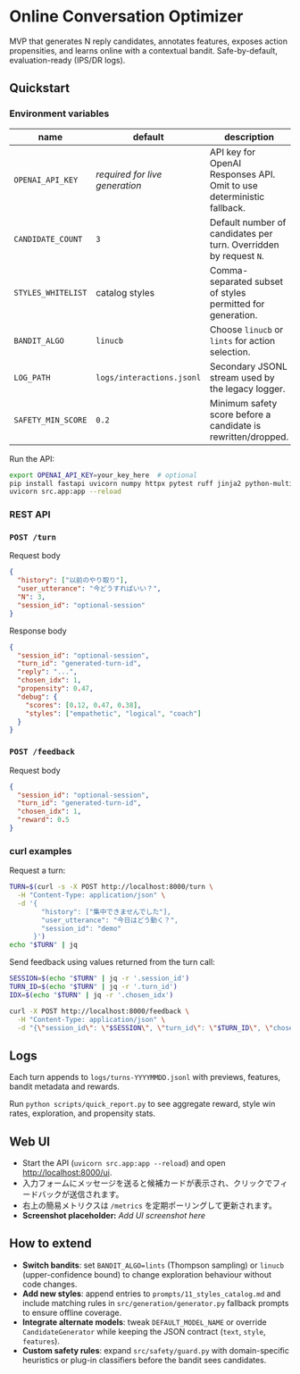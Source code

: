 # Online Conversation Optimizer


MVP that generates N reply candidates, annotates features, exposes action propensities, and learns online with a contextual bandit. Safe-by-default, evaluation-ready (IPS/DR logs).


## Quickstart

### Environment variables

| name | default | description |
| --- | --- | --- |
| `OPENAI_API_KEY` | _required for live generation_ | API key for OpenAI Responses API. Omit to use deterministic fallback. |
| `CANDIDATE_COUNT` | `3` | Default number of candidates per turn. Overridden by request `N`. |
| `STYLES_WHITELIST` | catalog styles | Comma-separated subset of styles permitted for generation. |
| `BANDIT_ALGO` | `linucb` | Choose `linucb` or `lints` for action selection. |
| `LOG_PATH` | `logs/interactions.jsonl` | Secondary JSONL stream used by the legacy logger. |
| `SAFETY_MIN_SCORE` | `0.2` | Minimum safety score before a candidate is rewritten/dropped. |

Run the API:

```bash
export OPENAI_API_KEY=your_key_here  # optional
pip install fastapi uvicorn numpy httpx pytest ruff jinja2 python-multipart
uvicorn src.app:app --reload
```

### REST API

### `POST /turn`

Request body
```json
{
  "history": ["以前のやり取り"],
  "user_utterance": "今どうすればいい？",
  "N": 3,
  "session_id": "optional-session"
}
```

Response body
```json
{
  "session_id": "optional-session",
  "turn_id": "generated-turn-id",
  "reply": "...",
  "chosen_idx": 1,
  "propensity": 0.47,
  "debug": {
    "scores": [0.12, 0.47, 0.38],
    "styles": ["empathetic", "logical", "coach"]
  }
}
```

### `POST /feedback`

Request body
```json
{
  "session_id": "optional-session",
  "turn_id": "generated-turn-id",
  "chosen_idx": 1,
  "reward": 0.5
}
```

### curl examples

Request a turn:

```bash
TURN=$(curl -s -X POST http://localhost:8000/turn \
  -H "Content-Type: application/json" \
  -d '{
        "history": ["集中できませんでした"],
        "user_utterance": "今日はどう動く？",
        "session_id": "demo"
      }')
echo "$TURN" | jq
```

Send feedback using values returned from the turn call:

```bash
SESSION=$(echo "$TURN" | jq -r '.session_id')
TURN_ID=$(echo "$TURN" | jq -r '.turn_id')
IDX=$(echo "$TURN" | jq -r '.chosen_idx')

curl -X POST http://localhost:8000/feedback \
  -H "Content-Type: application/json" \
  -d "{\"session_id\": \"$SESSION\", \"turn_id\": \"$TURN_ID\", \"chosen_idx\": $IDX, \"reward\": 0.6}"
```

## Logs

Each turn appends to `logs/turns-YYYYMMDD.jsonl` with previews, features, bandit metadata and rewards.

Run `python scripts/quick_report.py` to see aggregate reward, style win rates, exploration, and propensity stats.

## Web UI

- Start the API (`uvicorn src.app:app --reload`) and open <http://localhost:8000/ui>.
- 入力フォームにメッセージを送ると候補カードが表示され、クリックでフィードバックが送信されます。
- 右上の簡易メトリクスは `/metrics` を定期ポーリングして更新されます。
- **Screenshot placeholder:** _Add UI screenshot here_

## How to extend

- **Switch bandits**: set `BANDIT_ALGO=lints` (Thompson sampling) or `linucb` (upper-confidence bound) to change exploration behaviour without code changes.
- **Add new styles**: append entries to `prompts/11_styles_catalog.md` and include matching rules in `src/generation/generator.py` fallback prompts to ensure offline coverage.
- **Integrate alternate models**: tweak `DEFAULT_MODEL_NAME` or override `CandidateGenerator` while keeping the JSON contract (`text`, `style`, `features`).
- **Custom safety rules**: expand `src/safety/guard.py` with domain-specific heuristics or plug-in classifiers before the bandit sees candidates.
